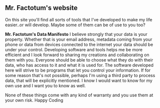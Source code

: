 ## Mr. Factotum's website

On this site you'll find all sorts of tools that I've developed to make my life easier..or will develop. Maybe some of them can be of use to you too?

**Mr. Factotum's Data Manifesto**
I believe strongly that your data is your property. Whether that is your email address, metadata coming from your phone or data from devices connected to the internet your data should be under your control. Developing software and tools helps me be more efficient and I look forward to sharing my creations and collaborating on them with you. Everyone should be able to choose what they do with their data, who has access to it and what it is used for. The software developed here will strive to be programs that let you control your information. If for some reason that's not possible, perhaps I'm using a third party to process data, that will be explicitly mentioned. I know I would want to know for my own use and I want you to know as well. 

None of these things come with any kind of warranty and you use them at your own risk. Happy Coding
